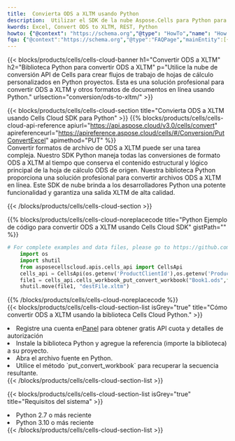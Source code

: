 ```yaml
---
title:  Convierta ODS a XLTM usando Python
description:  Utilizar el SDK de la nube Aspose.Cells para Python para convertir un archivo de formato ODS a un archivo de formato XLTM.
kwords: Excel, Convert ODS to XLTM, REST, Python
howto: {"@context": "https://schema.org","@type": "HowTo","name": "How to convert ODS to XLTM using the Cells Cloud Python library.","description": "How to convert ODS to XLTM using the Cells Cloud Python library.","image": {"@type": "ImageObject"},"url": "/python/conversion/ods-to-xltm/","step": [{ "@type": "HowToStep","name": "How to convert ODS to XLTM using the Cells Cloud Python library. step 1", "image": {"@type": "ImageObject",},"url": "/python/conversion/ods-to-xltm/","text": "Register an account at <a href='https://dashboard.aspose.cloud/'>Dashboard</a> to get free API quota & authorization details",},{ "@type": "HowToStep","name": "How to convert ODS to XLTM using the Cells Cloud Python library. step 1", "image": {"@type": "ImageObject",},"url": "/python/conversion/ods-to-xltm/","text": "Install Python library and add the reference (import the library) to your project.",},{ "@type": "HowToStep","name": "How to convert ODS to XLTM using the Cells Cloud Python library. step 1", "image": {"@type": "ImageObject",},"url": "/python/conversion/ods-to-xltm/","text": "Open the source file in Python.",},{ "@type": "HowToStep","name": "How to convert ODS to XLTM using the Cells Cloud Python library. step 1", "image": {"@type": "ImageObject",},"url": "/python/conversion/ods-to-xltm/","text": "Use the `put_convert_workbook` method to retrieve the resulting stream.",}, ],"supply": {"@type": "HowToSupply","name": "document"},"tool": [{"@type": "HowToTool","name": "PyCharm, Visual Studio Code, Sublime, Eclipse"},{"@type": "HowToTool","name": "Aspose Cells"}],"totalTime": "PT6M"}
fqa: {"@context":"https://schema.org","@type":"FAQPage","mainEntity":[{"@type":"Question","name":"Why convert file formats in C# using REST API?","acceptedAnswer":{"@type":"Answer","text":"Documents are encoded in many ways, and some files may be incompatible with the software you use. To open and read such files, just convert them to appropriate file formats.<br/><ol><li>Install .NET SDK and add the reference (import the library) to your project.</li><li>Open the source file in C# using REST API.</li><li>Call the PutConvertWorkbookRequest() method, passing an output filename with required extension.</li><li>Get the result of conversion as a separate file.</li></ol>"}},{"@type":"Question","name":"What file formats can I convert with your C# library?","acceptedAnswer":{"@type":"Answer","text":"We support a variety of file formats for conversion using .NET library, including XLSX, Excel, xls , PDF, CSV, HTML, Markdown, XML, PNG, JPG, TIFF, Json, TXT and many more."}},{"@type":"Question","name":"What is the maximum allowed file size for conversion using this .NET library?","acceptedAnswer":{"@type":"Answer","text":"There are no file size limits for format conversions using .NET library."}}]}
---
```

{{< blocks/products/cells/cells-cloud-banner h1="Convertir ODS a XLTM" h2="Biblioteca Python para convertir ODS a XLTM" p="Utilice la nube de conversión API de Cells para crear flujos de trabajo de hojas de cálculo personalizados en Python proyectos. Esta es una solución profesional para convertir ODS a XLTM y otros formatos de documentos en línea usando Python." urlsection="conversion/ods-to-xltm/" >}}

{{< blocks/products/cells/cells-cloud-section title="Convierta ODS a XLTM usando Cells Cloud SDK para Python" >}}
{{% blocks/products/cells/cells-cloud-api-reference apiurl="https://api.aspose.cloud/v3.0/cells/convert" apireferenceurl="https://apireference.aspose.cloud/cells/#/Conversion/PutConvertExcel" apimethod="PUT" %}}
<br/>
Convertir formatos de archivo de ODS a XLTM puede ser una tarea compleja. Nuestro SDK Python maneja todas las conversiones de formato ODS a XLTM al tiempo que conserva el contenido estructural y lógico principal de la hoja de cálculo ODS de origen. Nuestra biblioteca Python proporciona una solución profesional para convertir archivos ODS a XLTM en línea. Este SDK de nube brinda a los desarrolladores Python una potente funcionalidad y garantiza una salida XLTM de alta calidad.

{{< /blocks/products/cells/cells-cloud-section >}}

{{% blocks/products/cells/cells-cloud-noreplacecode title="Python Ejemplo de código para convertir ODS a XLTM usando Cells Cloud SDK" gistPath="" %}}
 
```python
# For complete examples and data files, please go to https://github.com/aspose-cells-cloud/aspose-cells-cloud-python/
    import os
    import shutil
    from asposecellscloud.apis.cells_api import CellsApi
    cells_api = CellsApi(os.getenv('ProductClientId'),os.getenv('ProductClientSecret'))
    file1 = cells_api.cells_workbook_put_convert_workbook("Book1.ods",format="xltm")
    shutil.move(file1, "destFile.xltm")     
```
 
{{% /blocks/products/cells/cells-cloud-noreplacecode %}}
<br/>
{{< blocks/products/cells/cells-cloud-section-list isGrey="true" title="Cómo convertir ODS a XLTM usando la biblioteca Cells Cloud Python." >}}
<li> Registre una cuenta en<a href="https://dashboard.aspose.cloud/">Panel</a> para obtener gratis API cuota y detalles de autorización</li>
<li>Instale la biblioteca Python y agregue la referencia (importe la biblioteca) a su proyecto.</li>
<li>Abra el archivo fuente en Python.</li>
<li>Utilice el método `put_convert_workbook` para recuperar la secuencia resultante.</li>
{{< /blocks/products/cells/cells-cloud-section-list >}}

{{< blocks/products/cells/cells-cloud-section-list isGrey="true" title="Requisitos del sistema" >}}
<li>Python 2.7 o más reciente</li>
<li>Python 3.10 o más reciente</li>
{{< /blocks/products/cells/cells-cloud-section-list >}}
